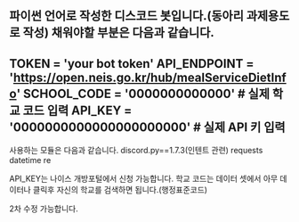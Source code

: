 파이썬 언어로 작성한 디스코드 봇입니다.(동아리 과제용도로 작성)
채워야할 부분은 다음과 같습니다.
-
TOKEN = 'your bot token'
API_ENDPOINT = 'https://open.neis.go.kr/hub/mealServiceDietInfo'
SCHOOL_CODE = '0000000000000'  # 실제 학교 코드 입력
API_KEY = '0000000000000000000000'  # 실제 API 키 입력
-
사용하는 모듈은 다음과 같습니다.
discord.py==1.7.3(인텐트 관련)
requests
datetime
re 

API_KEY는 나이스 개방포털에서 신청 가능합니다.
학교 코드는 데이터 셋에서 아무 데이터나 클릭후 자신의 학교를 검색하면 됩니다.(행정표준코드)

2차 수정 가능합니다.
